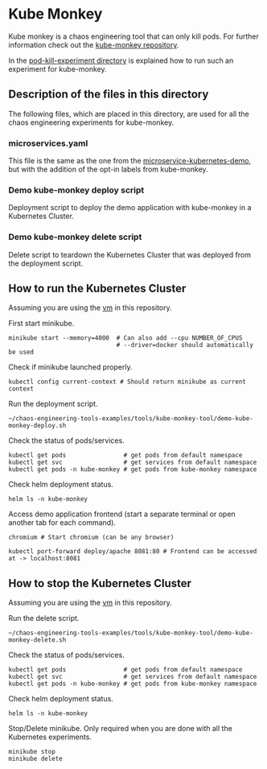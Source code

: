 # Kube Monkey
Kube monkey is a chaos engineering tool that can only kill pods. For further information
check out the [kube-monkey repository](kube-monkey).

In the [pod-kill-experiment directory](pod-kill-experiment) is explained how to run such
an experiment for kube-monkey.

## Description of the files in this directory
The following files, which are placed in this directory, are used for all the
chaos engineering experiments for kube-monkey.

### microservices.yaml
This file is the same as the one from the [microservice-kubernetes-demo](../../microservice-kubernetes-demo),
but with the addition of the opt-in labels from kube-monkey.

### Demo kube-monkey deploy script
Deployment script to deploy the demo application with kube-monkey in a Kubernetes Cluster.

### Demo kube-monkey delete script
Delete script to teardown the Kubernetes Cluster that was deployed from the deployment script.

## How to run the Kubernetes Cluster
Assuming you are using the [vm](../vm/) in this repository.

First start minikube.
```shell
minikube start --memory=4000  # Can also add --cpu NUMBER_OF_CPUS
                              # --driver=docker should automatically be used
```
Check if minikube launched properly.
```shell
kubectl config current-context # Should return minikube as current context
```
Run the deployment script.
```shell
~/chaos-engineering-tools-examples/tools/kube-monkey-tool/demo-kube-monkey-deploy.sh
```
Check the status of pods/services.
```shell
kubectl get pods                # get pods from default namespace
kubectl get svc                 # get services from default namespace
kubectl get pods -n kube-monkey # get pods from kube-monkey namespace
```
Check helm deployment status.
```shell
helm ls -n kube-monkey
```
Access demo application frontend  (start a separate terminal or open another tab for each command).
```shell
chromium # Start chromium (can be any browser)
```
```shell
kubectl port-forward deploy/apache 8081:80 # Frontend can be accessed at -> localhost:8081
```

## How to stop the Kubernetes Cluster
Assuming you are using the [vm](../vm/) in this repository.

Run the delete script.
```shell
~/chaos-engineering-tools-examples/tools/kube-monkey-tool/demo-kube-monkey-delete.sh
```
Check the status of pods/services.
```shell
kubectl get pods                # get pods from default namespace
kubectl get svc                 # get services from default namespace
kubectl get pods -n kube-monkey # get pods from kube-monkey namespace
```
Check helm deployment status.
```shell
helm ls -n kube-monkey
```
Stop/Delete minikube. Only required when you are done with all the Kubernetes experiments.
```shell
minikube stop
minikube delete
```